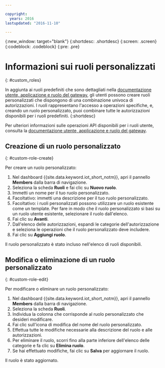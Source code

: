 ```yaml
---

copyright:
  years: 2016
lastupdated: "2016-11-10"

---
```


{:new_window: target="blank"}
{:shortdesc: .shortdesc}
{:screen: .screen}
{:codeblock: .codeblock}
{:pre: .pre}

# Informazioni sui ruoli personalizzati
{: #custom_roles}

In aggiunta ai ruoli predefiniti che sono dettagliati nella [documentazione utente, applicazione e ruolo del gateway](roles_index.html), gli utenti possono creare ruoli personalizzati che dispongono di una combinazione univoca di autorizzazioni. I ruoli rappresentano l'accesso a operazioni specifiche, e, creando un ruolo personalizzato, puoi combinare tutte le autorizzazioni disponibili per i ruoli predefiniti.
{:shortdesc}

Per ulteriori informazioni sulle operazioni API disponibili per i ruoli utente, consulta la [documentazione utente, applicazione e ruolo del gateway](roles_index.html).

## Creazione di un ruolo personalizzato
{: #custom-role-create}

Per creare un ruolo personalizzato:

1. Nel dashboard {{site.data.keyword.iot_short_notm}}, apri il pannello **Members** dalla barra di navigazione.
2. Seleziona la scheda **Ruoli** e fai clic su **Nuovo ruolo**.
3. Immetti un nome per il tuo ruolo personalizzato.
4. Facoltativo: immetti una descrizione per il tuo ruolo personalizzato.
5. Facoltativo: i ruoli personalizzati possono utilizzare un ruolo esistente come un template. Per fare in modo che il ruolo personalizzato si basi su un ruolo utente esistente, selezionare il ruolo dall'elenco.
6. Fai clic su **Avanti**.
7. Dall'elenco delle autorizzazioni, espandi le categorie dell'autorizzazione e seleziona le operazioni che il ruolo personalizzato deve includere.
8. Fai clic su **Aggiungi ruolo**. 

Il ruolo personalizzato è stato incluso nell'elenco di ruoli disponibili.

## Modifica o eliminazione di un ruolo personalizzato
{: #custom-role-edit}

Per modificare o eliminare un ruolo personalizzato:

1. Nel dashboard {{site.data.keyword.iot_short_notm}}, apri il pannello **Members** dalla barra di navigazione.
2. Seleziona la scheda **Ruoli**.
3. Individua la colonna che corrisponde al ruolo personalizzato che desideri modificare.
3. Fai clic sull'icona di modifica del nome del ruolo personalizzato.
4. Effettua tutte le modifiche necessarie alla descrizione del ruolo e alle autorizzazioni.
5. Per eliminare il ruolo, scorri fino alla parte inferiore dell'elenco delle categorie e fa clic su **Elimina ruolo**.
5. Se hai effettuato modifiche, fai clic su **Salva** per aggiornare il ruolo.

Il ruolo è stato aggiornato.
